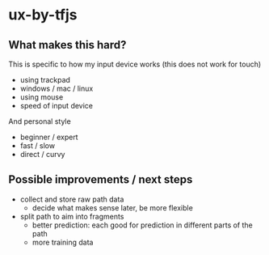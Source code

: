 # ux-by-tfjs

## What makes this hard?

This is specific to how my input device works (this does not work for touch)
- using trackpad
- windows / mac / linux
- using mouse
- speed of input device

And personal style
- beginner / expert
- fast / slow
- direct / curvy

## Possible improvements / next steps

* collect and store raw path data
  * decide what makes sense later, be more flexible
* split path to aim into fragments
  * better prediction: each good for prediction in different parts of the path
  * more training data
